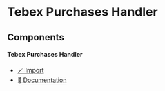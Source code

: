 # Tebex Purchases Handler

## Components

#### Tebex Purchases Handler

- [🪄 Import](https://inventor.gg/dash/share/component/FSilWIJZFUygukCVpvMy)
- [📙 Documentation](../t/d/use-tebex-with-your-inventor.gg-bot.md)
